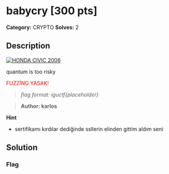 # babycry [300 pts]

**Category:** CRYPTO
**Solves:** 2

## Description

[![HONDA CIVIC 2006](http://img.youtube.com/vi/KbHn8_2lh90/0.jpg)](http://www.youtube.com/watch?v=KbHn8_2lh90 "BABYCRY")

quantum is too risky

<p style="color: red;">FUZZİNG YASAK!</p>

>*flag format: iguctf{placeholder}*

>**Author: karlos**

**Hint**
* sertifikamı kırdılar dediğinde ssllerin elinden gittim aldım seni

## Solution

### Flag

